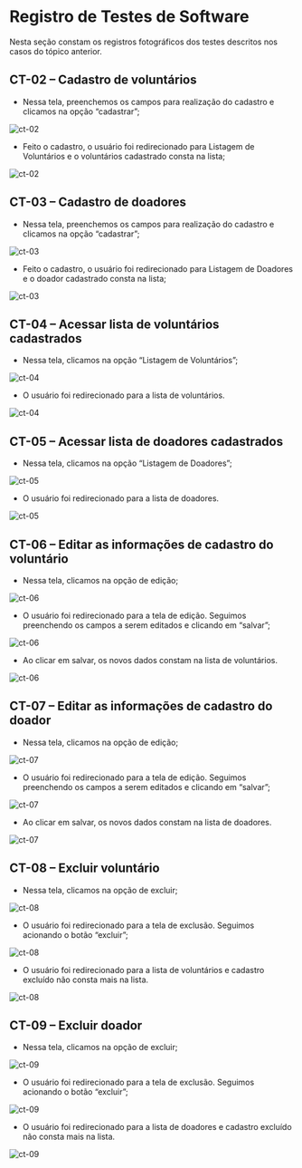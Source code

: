 # Registro de Testes de Software

Nesta seção constam os registros fotográficos dos testes descritos nos casos do tópico anterior.

## CT-02 – Cadastro de voluntários 
- Nessa tela, preenchemos os campos para realização do cadastro e clicamos na opção “cadastrar”; 

![ct-02](img/print_testes/ct-02-teste1.png)
- Feito o cadastro, o usuário foi redirecionado para Listagem de Voluntários e o voluntários cadastrado consta na lista; 

![ct-02](img/print_testes/ct-02-teste2.png)
 

## CT-03 – Cadastro de doadores 
- Nessa tela, preenchemos os campos para realização do cadastro e clicamos na opção “cadastrar”; 

![ct-03](img/print_testes/ct-03-teste1.png)
- Feito o cadastro, o usuário foi redirecionado para Listagem de Doadores e o doador cadastrado consta na lista; 

![ct-03](img/print_testes/ct-03-teste2.png)

 
## CT-04 – Acessar lista de voluntários cadastrados   
- Nessa tela, clicamos na opção “Listagem de Voluntários”; 

![ct-04](img/print_testes/ct-04-teste1.png)
- O usuário foi redirecionado para a lista de voluntários. 

![ct-04](img/print_testes/ct-04-teste2.png)


## CT-05 – Acessar lista de doadores cadastrados   
- Nessa tela, clicamos na opção “Listagem de Doadores”; 

![ct-05](img/print_testes/ct-05-teste1.png)
- O usuário foi redirecionado para a lista de doadores. 

![ct-05](img/print_testes/ct-05-teste2.png)
 

## CT-06 – Editar as informações de cadastro do voluntário   
- Nessa tela, clicamos na opção de edição; 

![ct-06](img/print_testes/ct-06-teste1.png)
- O usuário foi redirecionado para a tela de edição. Seguimos preenchendo os campos a serem editados e clicando em “salvar”; 

![ct-06](img/print_testes/ct-06-teste2.png)
- Ao clicar em salvar, os novos dados constam na lista de voluntários. 

![ct-06](img/print_testes/ct-06-teste3.png)

 

## CT-07 – Editar as informações de cadastro do doador 
- Nessa tela, clicamos na opção de edição; 

![ct-07](img/print_testes/ct-07-teste1.png)
- O usuário foi redirecionado para a tela de edição. Seguimos preenchendo os campos a serem editados e clicando em “salvar”; 

![ct-07](img/print_testes/ct-07-teste2.png)
- Ao clicar em salvar, os novos dados constam na lista de doadores. 

![ct-07](img/print_testes/ct-07-teste3.png)
 

## CT-08 – Excluir voluntário   
- Nessa tela, clicamos na opção de excluir; 

![ct-08](img/print_testes/ct-08-teste1.png)
- O usuário foi redirecionado para a tela de exclusão. Seguimos acionando o botão “excluir”; 

![ct-08](img/print_testes/ct-08-teste2.png) 
- O usuário foi redirecionado para a lista de voluntários e cadastro excluído não consta mais na lista.

![ct-08](img/print_testes/ct-08-teste3.png)

 
## CT-09 – Excluir doador 
- Nessa tela, clicamos na opção de excluir; 

![ct-09](img/print_testes/ct-09-teste1.png) 
- O usuário foi redirecionado para a tela de exclusão. Seguimos acionando o botão “excluir”; 

![ct-09](img/print_testes/ct-09-teste2.png) 
- O usuário foi redirecionado para a lista de doadores e cadastro excluído não consta mais na lista. 

![ct-09](img/print_testes/ct-09-teste3.png)
